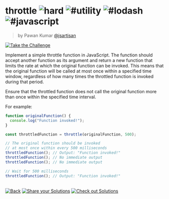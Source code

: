 <!--info-header-start--><h1>throttle <img src="https://img.shields.io/badge/-hard-de3d37" alt="hard"/> <img src="https://img.shields.io/badge/-%23utility-999" alt="#utility"/> <img src="https://img.shields.io/badge/-%23lodash-999" alt="#lodash"/> <img src="https://img.shields.io/badge/-%23javascript-999" alt="#javascript"/></h1><blockquote><p>by Pawan Kumar <a href="https://github.com/jsartisan" target="_blank">@jsartisan</a></p></blockquote><p><a href="https://frontend-challenges.com/challenges/00020-hard-throttle" target="_blank"><img src="https://img.shields.io/badge/-Take%20the%20Challenge-0d99ff?logo=javascript&logoColor=white" alt="Take the Challenge"/></a> </p><!--info-header-end-->

Implement a simple throttle function in JavaScript. The function should accept another function as its argument and return a new function that limits the rate at which the original function can be invoked. This means that the original function will be called at most once within a specified time window, regardless of how many times the throttled function is invoked during that period.

Ensure that the throttled function does not call the original function more than once within the specified time interval.

For example:

```javascript
function originalFunction() {
  console.log("Function invoked!");
}

const throttledFunction = throttle(originalFunction, 500);

// The original function should be invoked 
// at most once within every 500 milliseconds
throttledFunction(); // Output: "Function invoked!"
throttledFunction(); // No immediate output
throttledFunction(); // No immediate output

// Wait for 500 milliseconds
throttledFunction(); // Output: "Function invoked!"
```


<!--info-footer-start--><br><a href="../../README.md" target="_blank"><img src="https://img.shields.io/badge/-Back-grey" alt="Back"/></a> <a href="https://github.com/jsartisan/frontend-challenges/issues/new?template=answer.md&labels=answer,20,undefined&title=20%20-%20throttle%20-%20undefined&body=" target="_blank"><img src="https://img.shields.io/badge/-Share%20your%20Solutions-teal" alt="Share your Solutions"/></a> <a href="https://github.com/jsartisan/frontend-challenges/issues?q=label%3A20+label%3Aanswer+sort%3Areactions-%2B1-desc" target="_blank"><img src="https://img.shields.io/badge/-Check%20out%20Solutions-de5a77?logo=awesome-lists&logoColor=white" alt="Check out Solutions"/></a> <!--info-footer-end-->